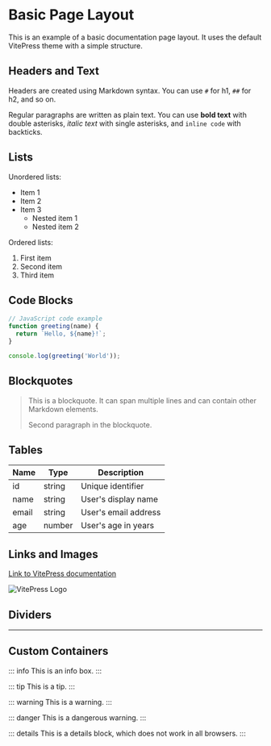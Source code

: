 # Basic Page Layout

This is an example of a basic documentation page layout. It uses the default VitePress theme with a simple structure.

## Headers and Text

Headers are created using Markdown syntax. You can use `#` for h1, `##` for h2, and so on.

Regular paragraphs are written as plain text. You can use **bold text** with double asterisks, *italic text* with single asterisks, and `inline code` with backticks.

## Lists

Unordered lists:

- Item 1
- Item 2
- Item 3
  - Nested item 1
  - Nested item 2

Ordered lists:

1. First item
2. Second item
3. Third item

## Code Blocks

```js
// JavaScript code example
function greeting(name) {
  return `Hello, ${name}!`;
}

console.log(greeting('World'));
```

## Blockquotes

> This is a blockquote. It can span multiple lines and can contain other Markdown elements.
>
> Second paragraph in the blockquote.

## Tables

| Name  | Type    | Description           |
|-------|---------|-----------------------|
| id    | string  | Unique identifier     |
| name  | string  | User's display name   |
| email | string  | User's email address  |
| age   | number  | User's age in years   |

## Links and Images

[Link to VitePress documentation](https://vitepress.dev/)

![VitePress Logo](https://vitepress.dev/vitepress-logo-large.webp)

## Dividers

---

## Custom Containers

::: info
This is an info box.
:::

::: tip
This is a tip.
:::

::: warning
This is a warning.
:::

::: danger
This is a dangerous warning.
:::

::: details
This is a details block, which does not work in all browsers.
:::